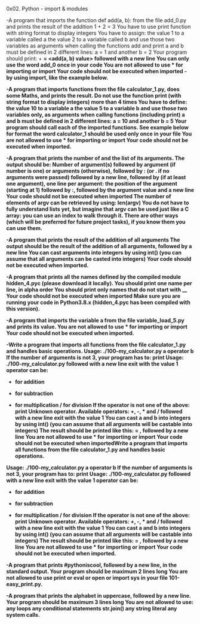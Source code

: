 0x02. Python - import & modules

-A program that imports the function def add(a, b): from the file
add_0.py and prints the result of the addition 1 + 2 = 3
You have to use print function with string format to display integers
You have to assign:
the value 1 to a variable called a
the value 2 to a variable called b
and use those two variables as arguments when calling the functions
add and print
a and b must be defined in 2 different lines: a = 1 and another b = 2
Your program should print: <a value> + <b value> = <add(a, b) value>
followed with a new line
You can only use the word add_0 once in your code
You are not allowed to use * for importing or __import__
Your code should not be executed when imported - by using __import__,
like the example below.

-A program that imports functions from the file calculator_1.py, does
some Maths, and prints the result.
Do not use the function print (with string format to display integers)
more than 4 times
You have to define:
the value 10 to a variable a
the value 5 to a variable b
and use those two variables only, as arguments when calling functions
(including print)
a and b must be defined in 2 different lines: a = 10 and another b = 5
Your program should call each of the imported functions. See example
below for format
the word calculator_1 should be used only once in your file
You are not allowed to use * for importing or __import__
Your code should not be executed when imported.

-A program that prints the number of and the list of its arguments.
The output should be:
Number of argument(s) followed by argument (if number is one) or
arguments (otherwise), followed by
: (or . if no arguments were passed) followed by
a new line, followed by (if at least one argument),
one line per argument:
the position of the argument (starting at 1) followed by :, followed
by the argument value and a new line
Your code should not be executed when imported
The number of elements of argv can be retrieved by using: len(argv)
You do not have to fully understand lists yet, but imagine that argv
can be used just like a C array: you can use an index to walk through
it. There are other ways (which will be preferred for future project
tasks), if you know them you can use them.

-A program that prints the result of the addition of all arguments
The output should be the result of the addition of all arguments,
followed by a new line
You can cast arguments into integers by using int() (you can assume
that all arguments can be casted into integers)
Your code should not be executed when imported.

-A program that prints all the names defined by the compiled module
hidden_4.pyc (please download it locally).
You should print one name per line, in alpha order
You should print only names that do not start with __
Your code should not be executed when imported
Make sure you are running your code in Python3.8.x (hidden_4.pyc has
been compiled with this version).

-A program that imports the variable a from the file
variable_load_5.py and prints its value.
You are not allowed to use * for importing or __import__
Your code should not be executed when imported.

-Write a program that imports all functions from the file
calculator_1.py and handles basic operations.
Usage: ./100-my_calculator.py a operator b
If the number of arguments is not 3, your program has to:
print Usage: ./100-my_calculator.py <a> <operator> <b> followed with a
new line
exit with the value 1
operator can be:
+ for addition
- for subtraction
* for multiplication
/ for division
If the operator is not one of the above:
print Unknown operator. Available operators: +, -, * and / followed
with a new line
exit with the value 1
You can cast a and b into integers by using int() (you can assume that
all arguments will be castable into integers)
The result should be printed like this: <a> <operator> <b> = <result>,
followed by a new line
You are not allowed to use * for importing or __import__
Your code should not be executed when importedWrite a program that
imports all functions from the file calculator_1.py and handles basic
operations.

Usage: ./100-my_calculator.py a operator b
If the number of arguments is not 3, your program has to:
print Usage: ./100-my_calculator.py <a> <operator> <b> followed with a
new line
exit with the value 1
operator can be:
+ for addition
- for subtraction
* for multiplication
/ for division
If the operator is not one of the above:
print Unknown operator. Available operators: +, -, * and / followed
with a new line
exit with the value 1
You can cast a and b into integers by using int() (you can assume that
all arguments will be castable into integers)
The result should be printed like this: <a> <operator> <b> = <result>,
followed by a new line
You are not allowed to use * for importing or __import__
Your code should not be executed when imported.

-A program that prints #pythoniscool, followed by a new line, in the standard output.
Your program should be maximum 2 lines long
You are not allowed to use print or eval or open or import sys in your file 101-easy_print.py.

-A program that prints the alphabet in uppercase, followed by a new
line.
Your program should be maximum 3 lines long
You are not allowed to use:
any loops
any conditional statements
str.join()
any string literal
any system calls.